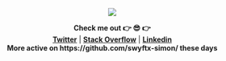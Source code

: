 <p align="center">
  <img src="https://media.giphy.com/media/dbtDDSvWErdf2/giphy.gif">
</p>

<div align="center">
  <b>Check me out 👉 😎 👉</b><br>
  <b><a href="https://twitter.com/svict4">Twitter</a></b>  |
  <b><a href="https://stackoverflow.com/users/story/905571">Stack Overflow</a></b>  |
  <b><a href="https://www.linkedin.com/in/simonvictory/">Linkedin</a></b><br />
  <b>More active on https://github.com/swyftx-simon/ these days</b>
</div>
